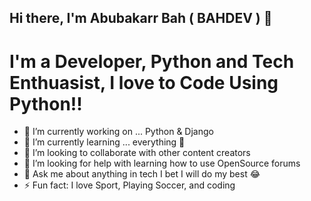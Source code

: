 ## Hi there, I'm Abubakarr Bah ( BAHDEV ) 👋
# I'm a Developer, Python and Tech Enthuasist, I love to Code Using Python!!
- 🔭 I’m currently working on ... Python & Django
- 🌱 I’m currently learning ... everything 🤣
- 👯 I’m looking to collaborate with other content creators
- 🤔 I’m looking for help with learning how to use OpenSource forums
- 💬 Ask me about anything in tech I bet I will do my best 😂
- ⚡ Fun fact: I love Sport, Playing Soccer, and coding

<!---
BAHDEV/BAHDEV is a ✨ special ✨ repository because its `README.md` (this file) appears on your GitHub profile.
You can click the Preview link to take a look at your changes.
--->
